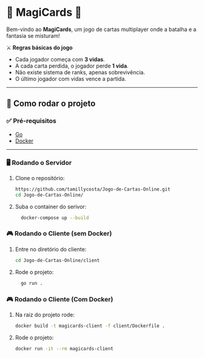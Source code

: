 # 🌟 MagiCards 🌟

Bem-vindo ao **MagiCards**, um jogo de cartas multiplayer onde a batalha e a fantasia se misturam!  

⚔️ **Regras básicas do jogo**  
- Cada jogador começa com **3 vidas**.  
- A cada carta perdida, o jogador perde **1 vida**.  
- Não existe sistema de ranks, apenas sobrevivência.  
- O último jogador com vidas vence a partida.  

---

## 🚀 Como rodar o projeto

### ✅ Pré-requisitos
- [Go](https://go.dev/dl/)
- [Docker](https://www.docker.com/) 

---

### 🖥️ Rodando o **Servidor** 

1. Clone o repositório:
   ```bash
   https://github.com/tamillycosta/Jogo-de-Cartas-Online.git
   cd Jogo-de-Cartas-Online/
2. Suba o container do serivor:
   ```bash
     docker-compose up --build

### 🎮 Rodando o Cliente (sem Docker)
1. Entre no diretório do cliente:
   ```bash
   cd Jogo-de-Cartas-Online/client
2. Rode o projeto:
   ```bash
     go run .

### 🎮 Rodando o Cliente (Com Docker)
1. Na raiz do projeto rode:
   ```bash
   docker build -t magicards-client -f client/Dockerfile .
2. Rode o projeto:
   ```bash
   docker run -it --rm magicards-client
